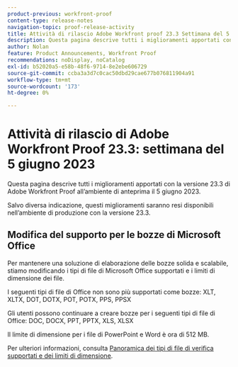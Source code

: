 ```yaml
---
product-previous: workfront-proof
content-type: release-notes
navigation-topic: proof-release-activity
title: Attività di rilascio Adobe Workfront proof 23.3 Settimana del 5 giugno 2023
description: Questa pagina descrive tutti i miglioramenti apportati con la versione 23.3 di Adobe Workfront Proof all’ambiente di anteprima. Questi miglioramenti saranno resi disponibili nell’ambiente di produzione la settimana del 5 giugno 2023.
author: Nolan
feature: Product Announcements, Workfront Proof
recommendations: noDisplay, noCatalog
exl-id: b52020a5-e58b-48f6-9714-8e2ebe606729
source-git-commit: ccba3a3d7c0cac50dbd29cae677b076811904a91
workflow-type: tm+mt
source-wordcount: '173'
ht-degree: 0%

---
```


# Attività di rilascio di Adobe Workfront Proof 23.3: settimana del 5 giugno 2023

Questa pagina descrive tutti i miglioramenti apportati con la versione 23.3 di Adobe Workfront Proof all’ambiente di anteprima il 5 giugno 2023.

Salvo diversa indicazione, questi miglioramenti saranno resi disponibili nell’ambiente di produzione con la versione 23.3.

## Modifica del supporto per le bozze di Microsoft Office

Per mantenere una soluzione di elaborazione delle bozze solida e scalabile, stiamo modificando i tipi di file di Microsoft Office supportati e i limiti di dimensione dei file.

I seguenti tipi di file di Office non sono più supportati come bozze: XLT, XLTX, DOT, DOTX, POT, POTX, PPS, PPSX

Gli utenti possono continuare a creare bozze per i seguenti tipi di file di Office: DOC, DOCX, PPT, PPTX, XLS, XLSX

Il limite di dimensione per i file di PowerPoint e Word è ora di 512 MB.

Per ulteriori informazioni, consulta [Panoramica dei tipi di file di verifica supportati e dei limiti di dimensione](/help/quicksilver/review-and-approve-work/proofing/proofing-overview/supported-proofing-file-types.md).
